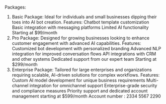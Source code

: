 Packages:
1. Basic Package:
Ideal for individuals and small businesses dipping their toes into AI bot creation.
Features:
Chatbot template customization
Basic integration with messaging platforms
Limited AI functionality
Starting at $99/month
2. Pro Package:
Designed for growing businesses looking to enhance customer engagement with advanced AI capabilities.
Features:
Customized bot development with personalized branding
Advanced NLP integration for improved conversation flows
API integrations with CRM and other systems
Dedicated support from our expert team
Starting at $299/month
3. Enterprise Package:
Tailored for large enterprises and organizations requiring scalable, AI-driven solutions for complex workflows.
Features:
Custom AI model development for unique business requirements
Multi-channel integration for omnichannel support
Enterprise-grade security and compliance measures
Priority support and dedicated account management
starting at $599/month
Account number : 2334 5567 2290
